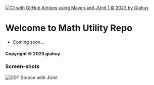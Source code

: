 [![CI with GitHub Actions using Maven and JUnit | © 2023 by Giahuy](https://github.com/Lam-Hoang-Gia-Huy/math-util-mvn/actions/workflows/maven.yml/badge.svg)](https://github.com/Lam-Hoang-Gia-Huy/math-util-mvn/actions/workflows/maven.yml)

# Welcome to Math Utility Repo

* Coming soon...

#### Copyright &#169; 2023 giahuy

### Screen-shots
![DDT Source with JUnit](https://github.com/Lam-Hoang-Gia-Huy/math-util-mvn#readme)

